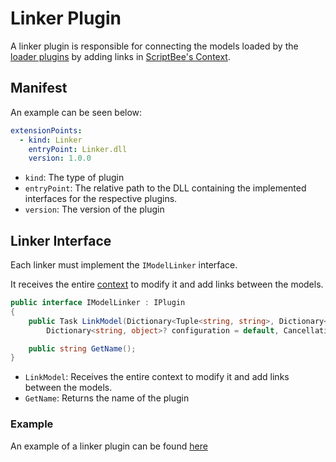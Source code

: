﻿# Linker Plugin

A linker plugin is responsible for connecting the models loaded by the [loader plugins](loader.md) by adding links
in [ScriptBee's Context](../projects/context.md).

## Manifest

An example can be seen below:

```yaml title="manifest.yaml"
extensionPoints:
  - kind: Linker
    entryPoint: Linker.dll
    version: 1.0.0
```

- `kind`: The type of plugin
- `entryPoint`: The relative path to the DLL containing the implemented interfaces for the respective plugins.
- `version`: The version of the plugin

## Linker Interface

Each linker must implement the `IModelLinker` interface.

It receives the entire [context](../projects/context.md) to modify it and add links between the models.

```csharp
public interface IModelLinker : IPlugin
{
    public Task LinkModel(Dictionary<Tuple<string, string>, Dictionary<string, ScriptBeeModel>> context,
        Dictionary<string, object>? configuration = default, CancellationToken cancellationToken = default);

    public string GetName();
}
```

- `LinkModel`: Receives the entire context to modify it and add links between the models.
- `GetName`: Returns the name of the plugin

### Example

An example of a linker plugin can be
found [here](https://github.com/dxworks/software-assessment-scriptbee-plugin/blob/master/DxWorks.ScriptBee.Plugins.SoftwareAssessment/SoftwareAssessmentLinker.cs)
